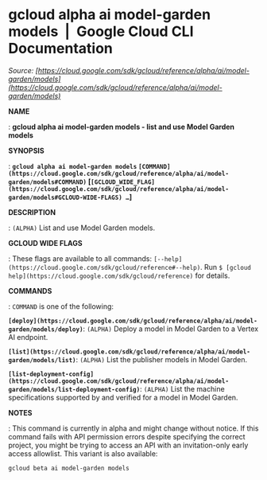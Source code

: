 # gcloud alpha ai model-garden models  |  Google Cloud CLI Documentation

*Source: [https://cloud.google.com/sdk/gcloud/reference/alpha/ai/model-garden/models](https://cloud.google.com/sdk/gcloud/reference/alpha/ai/model-garden/models)*

**NAME**

: **gcloud alpha ai model-garden models - list and use Model Garden models**

**SYNOPSIS**

: **`gcloud alpha ai model-garden models` `[COMMAND](https://cloud.google.com/sdk/gcloud/reference/alpha/ai/model-garden/models#COMMAND)` [`[GCLOUD_WIDE_FLAG](https://cloud.google.com/sdk/gcloud/reference/alpha/ai/model-garden/models#GCLOUD-WIDE-FLAGS) …`]**

**DESCRIPTION**

: `(ALPHA)` List and use Model Garden models.

**GCLOUD WIDE FLAGS**

: These flags are available to all commands: `[--help](https://cloud.google.com/sdk/gcloud/reference#--help)`.
Run `$ [gcloud help](https://cloud.google.com/sdk/gcloud/reference)` for details.

**COMMANDS**

: ``COMMAND`` is one of the following:

**`[deploy](https://cloud.google.com/sdk/gcloud/reference/alpha/ai/model-garden/models/deploy)`**:
`(ALPHA)` Deploy a model in Model Garden to a Vertex AI endpoint.

**`[list](https://cloud.google.com/sdk/gcloud/reference/alpha/ai/model-garden/models/list)`**:
`(ALPHA)` List the publisher models in Model Garden.

**`[list-deployment-config](https://cloud.google.com/sdk/gcloud/reference/alpha/ai/model-garden/models/list-deployment-config)`**:
`(ALPHA)` List the machine specifications supported by and verified
for a model in Model Garden.

**NOTES**

: This command is currently in alpha and might change without notice. If this
command fails with API permission errors despite specifying the correct project,
you might be trying to access an API with an invitation-only early access
allowlist. This variant is also available:

```
gcloud beta ai model-garden models
```